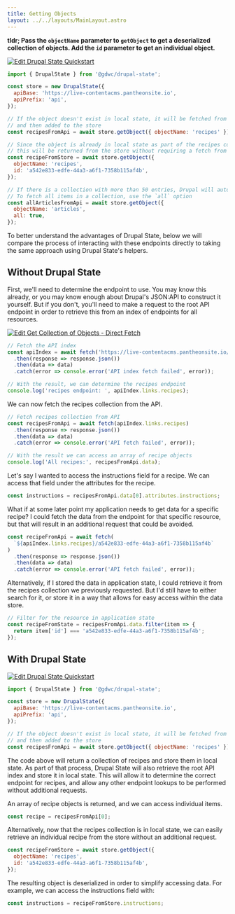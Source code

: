 ```yaml
---
title: Getting Objects
layout: ../../layouts/MainLayout.astro
---
```


**tldr; Pass the `objectName` parameter to `getObject` to get a deserialized
collection of objects. Add the `id` parameter to get an individual object.**

[![Edit Drupal State Quickstart](https://codesandbox.io/static/img/play-codesandbox.svg)](https://codesandbox.io/s/drupal-state-quickstart-z3rlm?expanddevtools=1&fontsize=14&hidenavigation=1&theme=dark)

```js
import { DrupalState } from '@gdwc/drupal-state';

const store = new DrupalState({
  apiBase: 'https://live-contentacms.pantheonsite.io',
  apiPrefix: 'api',
});

// If the object doesn't exist in local state, it will be fetched from the API
// and then added to the store
const recipesFromApi = await store.getObject({ objectName: 'recipes' });

// Since the object is already in local state as part of the recipes collection,
// this will be returned from the store without requiring a fetch from Drupal.
const recipeFromStore = await store.getObject({
  objectName: 'recipes',
  id: 'a542e833-edfe-44a3-a6f1-7358b115af4b',
});

// If there is a collection with more than 50 entries, Drupal will automatically paginate results and return the first 50 items.
// To fetch all items in a collection, use the `all` option
const allArticlesFromApi = await store.getObject({
  objectName: 'articles',
  all: true,
});
```

To better understand the advantages of Drupal State, below we will compare the
process of interacting with these endpoints directly to taking the same approach
using Drupal State's helpers.

## Without Drupal State

First, we'll need to determine the endpoint to use. You may know this already,
or you may know enough about Drupal's JSON:API to construct it yourself. But if
you don't, you'll need to make a request to the root API endpoint in order to
retrieve this from an index of endpoints for all resources.

[![Edit Get Collection of Objects - Direct Fetch](https://codesandbox.io/static/img/play-codesandbox.svg)](https://codesandbox.io/s/get-collection-of-objects-direct-fetch-k7utt?fontsize=14&hidenavigation=1&theme=dark)

```js
// Fetch the API index
const apiIndex = await fetch('https://live-contentacms.pantheonsite.io/api')
  .then(response => response.json())
  .then(data => data)
  .catch(error => console.error('API index fetch failed', error));

// With the result, we can determine the recipes endpoint
console.log('recipes endpoint: ', apiIndex.links.recipes);
```

We can now fetch the recipes collection from the API.

```js
// Fetch recipes collection from API
const recipesFromApi = await fetch(apiIndex.links.recipes)
  .then(response => response.json())
  .then(data => data)
  .catch(error => console.error('API fetch failed', error));

// With the result we can access an array of recipe objects
console.log('All recipes:', recipesFromApi.data);
```

Let's say I wanted to access the instructions field for a recipe. We can access
that field under the attributes for the recipe.

```js
const instructions = recipesFromApi.data[0].attributes.instructions;
```

What if at some later point my application needs to get data for a specific
recipe? I could fetch the data from the endpoint for that specific resource, but
that will result in an additional request that could be avoided.

```js
const recipeFromApi = await fetch(
  `${apiIndex.links.recipes}/a542e833-edfe-44a3-a6f1-7358b115af4b`
)
  .then(response => response.json())
  .then(data => data)
  .catch(error => console.error('API fetch failed', error));
```

Alternatively, if I stored the data in application state, I could retrieve it
from the recipes collection we previously requested. But I'd still have to
either search for it, or store it in a way that allows for easy access within
the data store.

```js
// Filter for the resource in application state
const recipeFromState = recipesFromApi.data.filter(item => {
  return item['id'] === 'a542e833-edfe-44a3-a6f1-7358b115af4b';
});
```

## With Drupal State

[![Edit Drupal State Quickstart](https://codesandbox.io/static/img/play-codesandbox.svg)](https://codesandbox.io/s/drupal-state-quickstart-z3rlm?expanddevtools=1&fontsize=14&hidenavigation=1&theme=dark)

```js
import { DrupalState } from '@gdwc/drupal-state';

const store = new DrupalState({
  apiBase: 'https://live-contentacms.pantheonsite.io',
  apiPrefix: 'api',
});

// If the object doesn't exist in local state, it will be fetched from the API
// and then added to the store
const recipesFromApi = await store.getObject({ objectName: 'recipes' });
```

The code above will return a collection of recipes and store them in local
state. As part of that process, Drupal State will also retrieve the root API
index and store it in local state. This will allow it to determine the correct
endpoint for recipes, and allow any other endpoint lookups to be performed
without additional requests.

An array of recipe objects is returned, and we can access individual items.

```js
const recipe = recipesFromApi[0];
```

Alternatively, now that the recipes collection is in local state, we can easily
retrieve an individual recipe from the store without an additional request.

```js
const recipeFromStore = await store.getObject({
  objectName: 'recipes',
  id: 'a542e833-edfe-44a3-a6f1-7358b115af4b',
});
```

The resulting object is deserialized in order to simplify accessing data. For
example, we can access the instructions field with:

```js
const instructions = recipeFromStore.instructions;
```
